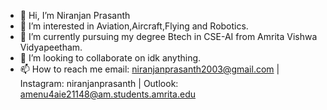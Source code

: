 - 👋 Hi, I’m Niranjan Prasanth 
- 👀 I’m interested in Aviation,Aircraft,Flying and Robotics.
- 🌱 I’m currently pursuing my degree Btech in CSE-AI from Amrita Vishwa Vidyapeetham.
- 💞️ I’m looking to collaborate on idk anything.
- 📫 How to reach me email: niranjanprasanth2003@gmail.com | Instagram: niranjanprasanth | Outlook: amenu4aie21148@am.students.amrita.edu

<!---
niranjannnnnn/niranjannnnnn is a ✨ special ✨ repository because its `README.md` (this file) appears on your GitHub profile.
You can click the Preview link to take a look at your changes.
--->
